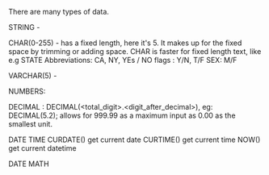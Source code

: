 There are many types of data.


STRING - 

CHAR(0-255) - has a fixed length, here it's 5. It makes up for the fixed space by trimming or adding space.
CHAR is faster for fixed length text, like e.g 
STATE Abbreviations: CA, NY,
YEs / NO flags : Y/N, T/F
SEX: M/F

VARCHAR(5) - 

NUMBERS:

DECIMAL : DECIMAL(<total_digit>.<digit_after_decimal>),
eg: DECIMAL(5.2); allows for 999.99 as a maximum input as 0.00 as the smallest unit.


DATE TIME
CURDATE() get current date
CURTIME() get current time
NOW() get current datetime


DATE MATH